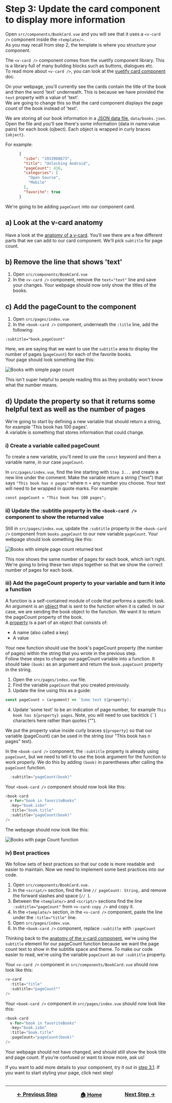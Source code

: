 # Step 3: Update the card component to display more information
Open `src/components/BookCard.vue` and you will see that it uses a `<v-card />` component inside the `<template/>`.</br>
As you may recall from step 2, the template is where you structure your component.

The `<v-card />` component comes from the vuetify component library. This is a library full of many building blocks such as buttons, dialogues etc.</br>
To read more about `<v-card />`, you can look at the [vuetify card component](https://vuetifyjs.com/en/components/cards/) doc.

On your webpage, you'll currently see the cards contain the title of the book and then the word 'text' underneath. This is because we have provided the `text` property with a value of 'text'.</br>
We are going to change this so that the card component displays the page count of the book instead of 'text'.

We are storing all our book information in a [JSON data file](https://www.w3schools.com/js/js_json_intro.asp), `data/books.json`.</br>
Open the file and you'll see there's some information (data in name:value pairs) for each book (ojbect). Each object is wrapped in curly braces `{object}`.

For example:

``` json
      {
        "isbn": "1933988673",
        "title": "Unlocking Android",
        "pageCount": 416,
        "categories": [
          "Open Source",
          "Mobile"
        ],
        "favorite": true
      }
```

We're going to be adding `pageCount` into our component card.

## a) Look at the v-card anatomy
Have a look at the [anatomy of a v-card](https://vuetifyjs.com/en/components/cards/#anatomy). You'll see there are a few different parts that we can add to our card component. We'll pick `subtitle` for page count.

## b) Remove the line that shows 'text'
1. Open `src/components/BookCard.vue`
2. In the `<v-card />` component, remove the `text="text"` line and save your changes.
Your webpage should now only show the titles of the books.

## c) Add the pageCount to the component
1. Open `src/pages/index.vue`
2. In the `<book-card />` component, underneath the `:title` line, add the following:
```
:subtitle="book.pageCount"
```
Here, we are saying that we want to use the `subtitle` area to display the number of pages (`pageCount`) for each of the favorite books.</br>
Your page should look something like this:

![Books with simple page count](./../images/step-3-c.png)

This isn't super helpful to people reading this as they probably won't know what the number means.

## d) Update the property so that it returns some helpful text as well as the number of pages
We're going to start by defining a new variable that should return a string, for example 'This book has 100 pages'.</br>
A variable is something that stores information that could change. 

### i) Create a variable called pageCount
To create a new variable, you'll need to use the `const` keyword and then a variable name, in our case `pageCount`.

In `src/pages/index.vue`, find the line starting with `Step 3...` and create a new line under the comment.
Make the variable return a string ("text") that says `"This book has n pages"` where n = any number you choose. Your text will need to be wrapped in quote marks. For example:
```
const pageCount = "This book has 100 pages";
```

### ii) Update the :subtitle property in the `<book-card />` component to show the returned value
Still in `src/pages/index.vue`, update the `:subtitle` property in the `<book-card />` component from `books.pageCount` to our new variable `pageCount`. Your webpage should look something like this:

![Books with simple page count returned text](./../images/step-3-d-ii.png)

This now shows the same number of pages for each book, which isn't right. We're going to bring these two steps together so that we show the correct number of pages for each book.

### iii) Add the pageCount property to your variable and turn it into a function
A function is a self-contained module of code that performs a specific task.</br>
An argument is an [object](https://developer.mozilla.org/en-US/docs/Web/JavaScript/Reference/Global_Objects/Object) that is sent to the function when it is called. In our case, we are sending the book object to the function. We want it to return the pageCount property of the book.</br>
A [property](https://developer.mozilla.org/en-US/docs/Glossary/Property/JavaScript) is a part of an object that consists of: 
- A name (also called a key)
- A value

Your new function should use the book's pageCount property (the number of pages) within the string that you wrote in the previous step.</br>
Follow these steps to change our pageCount variable into a function. It should take `(book)` as an argument and return the `book.pageCount` property in the string.

1. Open the `src/pages/index.vue` file.
2. Find the variable `pageCount` that you created previously.
3. Update the line using this as a guide:
``` javascript
const pageCount = (argument) => `Some text ${property};`
```
4. Update 'some text' to be an indication of page number, for example `This book has ${property} pages`. Note, you will need to use backtick (``) characters here rather than quotes ("").

We put the property value inside curly braces `${property}` so that our variable (pageCount) can be used in the string (our "This book has n pages" text).

In the `<book-card />` component, the `:subtitle` property is already using `pageCount`, but we need to tell it to use the book argument for the function to work properly. We do this by adding `(book)` in parentheses after calling the `pageCount` function.

```javascript
  :subtitle="pageCount(book)"
```

Your `<book-card />` component should now look like this:

``` javascript
<book-card
  v-for="book in favoriteBooks"
  :key="book.isbn"
  :title="book.title"
  :subtitle="pageCount(book)"
/>
```
The webpage should now look like this:

![Books with page Count function](./../images/step-3-d-iii.png)

### iv) Best practices
We follow sets of best practices so that our code is more readable and easier to maintain. Now we need to implement some best practices into our code.

1. Open `src/components/BookCard.vue`.
2. In the `<script/>` section, find the line `// pageCount: String,` and remove the forward slashes and space (`// `).
3. Between the `<template/>` and `<script/>` sections find the line `:subtitle="pageCount"` from `<v-card-copy />` and copy it.
4. In the `<template/>` section, in the `<v-card />` component, paste the line under the `:title="title"` line.
5. Open `src/pages/index.vue`.
6. In the `<book-card />` component, replace `:subtitle` with `:pageCount`

Thinking back to the [anatomy of the v-card component](https://vuetifyjs.com/en/components/cards/#anatomy), we're using the `subtitle` element for our pageCount function because we want the page count text to show in the subtitle space and theme. To make our code easier to read, we're using the variable `pageCount` as our `:subtitle` property.

Your `<v-card />` component in `src/components/BookCard.vue` should now look like this:

``` javascript
<v-card
  :title="title"
  :subtitle="pageCount""
/>
```

Your `<book-card />` component  in `src/pages/index.vue` should now look like this:

``` javascript
<book-card
  v-for="book in favoriteBooks"
  :key="book.isbn"
  :title="book.title"
  :pageCount="pageCount(book)"
/>
```

Your webpage should not have changed, and should still show the book title and page count. If you're confused or want to know more, ask us!

If you want to add more details to your component, try it out in <span><a href="./step-3-1.md">step 3.1</a></span>. If you want to start styling your page, click next step!


<hr style="margin-top: 32px">
<div style="display: flex; justify-content: space-around; margin-top: 16px; font-weight: bold; font-size: 16px">
  <span><a href="./step-2.md">← Previous Step</a></span>
  <span><a href="README.md">🏠 Home</a></span>
  <span><a href="./step-4.md">Next Step →</a></span>
</div>